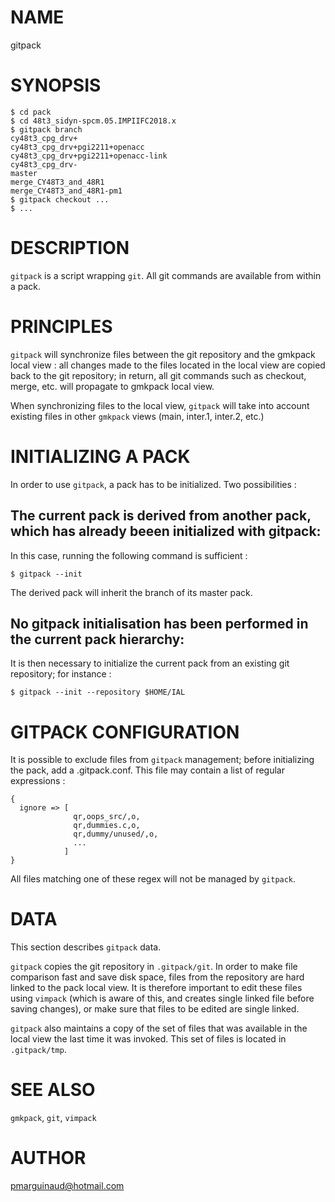 # NAME

gitpack

# SYNOPSIS

    $ cd pack
    $ cd 48t3_sidyn-spcm.05.IMPIIFC2018.x
    $ gitpack branch 
    cy48t3_cpg_drv+
    cy48t3_cpg_drv+pgi2211+openacc
    cy48t3_cpg_drv+pgi2211+openacc-link
    cy48t3_cpg_drv-
    master
    merge_CY48T3_and_48R1
    merge_CY48T3_and_48R1-pm1
    $ gitpack checkout ...
    $ ...

# DESCRIPTION

`gitpack` is a script wrapping `git`. All git commands are available from
within a pack.

# PRINCIPLES

`gitpack` will synchronize files between the git repository and the gmkpack
local view : all changes made to the files located in the local view are copied
back to the git repository; in return, all git commands such as checkout, merge, 
etc. will propagate to gmkpack local view.

When synchronizing files to the local view, `gitpack` will take into account
existing files in other `gmkpack` views (main, inter.1, inter.2, etc.)

# INITIALIZING A PACK

In order to use `gitpack`, a pack has to be initialized. Two possibilities :

## The current pack is derived from another pack, which has already beeen initialized with gitpack:

In this case, running the following command is sufficient :

    $ gitpack --init

The derived pack will inherit the branch of its master pack.

## No gitpack initialisation has been performed in the current pack hierarchy:

It is then necessary to initialize the current pack from an existing git repository; 
for instance :

    $ gitpack --init --repository $HOME/IAL

# GITPACK CONFIGURATION

It is possible to exclude files from `gitpack` management; before initializing the pack,
add a .gitpack.conf. This file may contain a list of regular expressions :

    {
      ignore => [
                  qr,oops_src/,o,
                  qr,dummies.c,o,
                  qr,dummy/unused/,o,
                  ... 
                ]
    }

All files matching one of these regex will not be managed by `gitpack`.

# DATA

This section describes `gitpack` data.

`gitpack` copies the git repository in `.gitpack/git`. In order to make file comparison fast and
save disk space, files from the repository are hard linked to the pack local view.
It is therefore important to edit these files using `vimpack` (which is aware of this, and creates 
single linked file before saving changes), or make sure that files to be edited are single linked.

`gitpack` also maintains a copy of the set of files that was available in the local view the last
time it was invoked. This set of files is located in `.gitpack/tmp`.

# SEE ALSO

`gmkpack`, `git`, `vimpack`

# AUTHOR

pmarguinaud@hotmail.com
